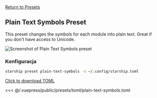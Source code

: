 [Return to Presets](./README.md#plain-text-symbols)

## Plain Text Symbols Preset

This preset changes the symbols for each module into plain text. Great if you don't have access to Unicode.

![Screenshot of Plain Text Symbols preset](/presets/img/plain-text-symbols.png)

### Konfiguracja

```sh
starship preset plain-text-symbols -o ~/.config/starship.toml
```

[Click to download TOML](/presets/toml/plain-text-symbols.toml)

<<< @/.vuepress/public/presets/toml/plain-text-symbols.toml
